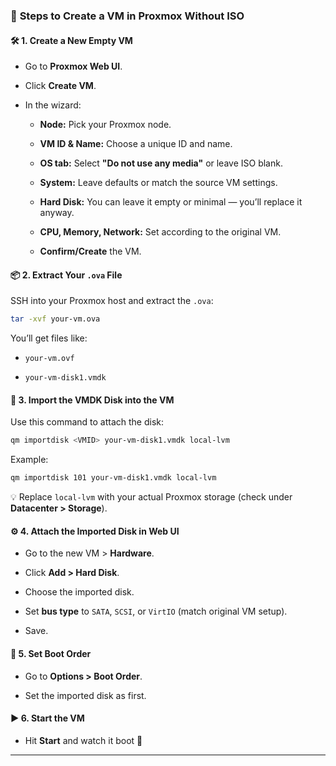 ### 🚀 **Steps to Create a VM in Proxmox Without ISO**

#### 🛠️ 1. **Create a New Empty VM**

- Go to **Proxmox Web UI**.
    
- Click **Create VM**.
    
- In the wizard:
    
    - **Node:** Pick your Proxmox node.
        
    - **VM ID & Name:** Choose a unique ID and name.
        
    - **OS tab:** Select **"Do not use any media"** or leave ISO blank.
        
    - **System:** Leave defaults or match the source VM settings.
        
    - **Hard Disk:** You can leave it empty or minimal — you’ll replace it anyway.
        
    - **CPU, Memory, Network:** Set according to the original VM.
        
    - **Confirm/Create** the VM.
        

#### 📦 2. **Extract Your `.ova` File**

SSH into your Proxmox host and extract the `.ova`:

```bash
tar -xvf your-vm.ova
```

You’ll get files like:

- `your-vm.ovf`
    
- `your-vm-disk1.vmdk`
    

#### 🔁 3. **Import the VMDK Disk into the VM**

Use this command to attach the disk:

```bash
qm importdisk <VMID> your-vm-disk1.vmdk local-lvm
```

Example:

```bash
qm importdisk 101 your-vm-disk1.vmdk local-lvm
```

💡 Replace `local-lvm` with your actual Proxmox storage (check under **Datacenter > Storage**).

#### ⚙️ 4. **Attach the Imported Disk in Web UI**

- Go to the new VM > **Hardware**.
    
- Click **Add > Hard Disk**.
    
- Choose the imported disk.
    
- Set **bus type** to `SATA`, `SCSI`, or `VirtIO` (match original VM setup).
    
- Save.
    

#### 🔄 5. **Set Boot Order**

- Go to **Options > Boot Order**.
    
- Set the imported disk as first.
    

#### ▶️ 6. **Start the VM**

- Hit **Start** and watch it boot 🎉
    

---

